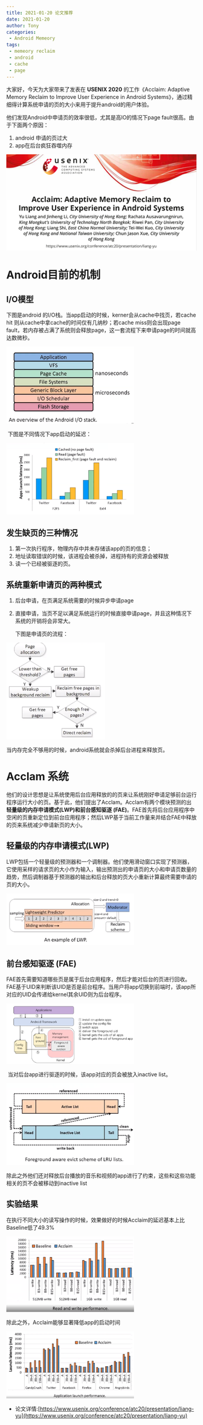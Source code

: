 ```yaml
---
title: 2021-01-20 论文推荐
date: 2021-01-20
author: Tony
categories:
 - Android Memeory
tags:
 - memeory reclaim
 - android
 - cache
 - page
---
```

大家好，今天为大家带来了发表在 **USENIX 2020** 的工作《Acclaim: Adaptive Memory Reclaim to Improve User Experience in Android Systems》，通过精细得计算系统申请的页的大小来用于提升android的用户体验。

他们发现Android中申请页的效率很低，尤其是高IO的情况下page fault很高。由于下面两个原因：

1. android 申请的页过大
2. app在后台疯狂吞噬内存

<img src="./img/0120/image-20210120224832880.png" alt="image-20210120224832880" style="zoom:50%;" />

# Android目前的机制

 ## I/O模型

下图是android 的I/O栈。当app启动的时候，kerner会从cache中找页，若cache hit 则从cache中拿cache的时间仅有几纳秒；若cache miss则会出现page fault，若内存被占满了系统则会释放page，这一套流程下来申请page的时间就高达数微秒。

<img src="./img/0120/image-20210120215730289.png" alt="image-20210120215730289" style="zoom:33%;" />

​	下图是不同情况下app启动的延迟：

<img src="./img/0120/image-20210120215818851.png" alt="image-20210120215818851" style="zoom:33%;" />

## 发生缺页的三种情况

1.  第一次执行程序，物理内存中并未存储该app的页的信息；
2. 地址读取错误的时候，该进程会被杀掉，进程持有的资源会被释放
3. 读一个已经被驱逐的页。

## 系统重新申请页的两种模式

1. 后台申请，在页满足系统需要的时候异步申请page

2. 直接申请，当页不足以满足系统运行的时候直接申请page，并且这种情况下系统的开销将会非常大。

   下图是申请页的流程：

<img src="./img/0120/image-20210120220550147.png" alt="image-20210120220550147" style="zoom:33%;" />

当内存完全不够用的时候，android系统就会杀掉后台进程来释放页。

# Acclam 系统

​	他们的设计思想是让系统使用后台应用释放的的页来让系统刚好申请足够前台运行程序运行大小的页。基于此，他们提出了Acclam。Acclam有两个模块预测的出**轻量级的内存申请模式(LWP)**和**前台感知驱逐 (FAE)**。FAE首先将后台应用程序中空闲的页重新定位到前台应用程序；然后LWP基于当前工作量来并结合FAE中释放的页来系统减少申请新页的大小。

## 轻量级的内存申请模式(LWP)

​	LWP包括一个轻量级的预测器和一个调制器。他们使用滑动窗口实现了预测器，它使用采样的请求页的大小作为输入，输出预测出的申请页的大小和申请页数量的趋势，然后调制器基于预测器的输出和后台释放的页大小重新计算最终需要申请的页的大小。

<img src="./img/0120/image-20210120222757031.png" alt="image-20210120222757031" style="zoom:33%;" />

## **前台感知驱逐 (FAE)**

​	FAE首先需要知道哪些页是属于后台应用程序，然后才能对后台的页进行回收。FAE基于UID来判断该UID是否是前台程序。当用户将app切换到前端时，该app所对应的UID会传递给kernel其余UID则为后台程序。

<img src="./img/0120/image-20210120223238212.png" alt="image-20210120223238212" style="zoom:33%;" />

​		当对后台app进行驱逐的时候，该app对应的页会被放入inactive list。

​	<img src="./img/0120/image-20210120223640709.png" alt="image-20210120223640709" style="zoom:33%;" />	

除此之外他们还对释放后台播放的音乐和视频的app进行了约束，这些和这些功能相关的页不会被移动到inactive list

## 实验结果

​	在执行不同大小的读写操作的时候，效果做好的时候Acclaim的延迟基本上比Baseline低了49.3%

<img src="./img/0120/image-20210120224132231.png" alt="image-20210120224132231" style="zoom:33%;" />

除此之外，Acclaim能够显著降低app的启动时间

<img src="./img/0120/image-20210120224504352.png" alt="image-20210120224504352" style="zoom:33%;" />



- 论文详情:[https://www.usenix.org/conference/atc20/presentation/liang-yu](https://www.usenix.org/conference/atc20/presentation/liang-yu)

